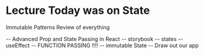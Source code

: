 # Lecture Today was on State
Immutable Patterns
Review of everything

-- Advanced Prop and State Passing in React
  -- storybook
  -- states
  -- useEffect
-- FUNCTION PASSING !!!!
-- immutable State
-- Draw out our app



